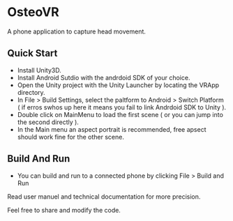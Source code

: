 # OsteoVR
A phone application to capture head movement.

## Quick Start

*  Install Unity3D.
*  Install Android Sutdio with the andrdoid SDK of your choice.
*  Open the Unity project with the Unity Launcher by locating the VRApp directory.
*  In File > Build Settings, select the paltform to Android > Switch Platform ( if erros swhos up here it means you fail to link Andrdoid SDK to Unity ).
*  Double click on MainMenu to load the first scene ( or you can jump into the second directly ).
*  In the Main menu an aspect portrait is recommended, free apsect should work fine for the other scene.

## Build And Run
*  You can build and run to a connected phone by clicking File > Build and Run 

Read user manuel and technical documentation for more precision.

Feel free to share and modify the code.
